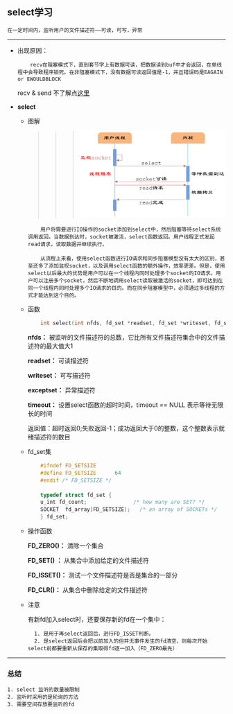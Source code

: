 ## select学习
```
在一定时间内，监听用户的文件描述符——可读，可写，异常
```
***
+ 出现原因：
    ```
        recv在阻塞模式下，直到套节字上有数据可读，把数据读到buf中才会返回，在单线程中会导致程序锁死。在非阻塞模式下，没有数据可读返回值是-1，并且错误码是EAGAIN or EWOULDBLOCK
    ```
    recv & send 不了解点[这里]()
- **select**
    + 图解
        >>>![selsct模型图](./select.png)
        ```
            用户将需要进行IO操作的socket添加到select中，然后阻塞等待select系统调用返回。当数据到达时，socket被激活，select函数返回。用户线程正式发起read请求，读取数据并继续执行。

            从流程上来看，使用select函数进行IO请求和同步阻塞模型没有太大的区别，甚至还多了添加监视socket，以及调用select函数的额外操作，效率更差。但是，使用select以后最大的优势是用户可以在一个线程内同时处理多个socket的IO请求。用户可以注册多个socket，然后不断地调用select读取被激活的socket，即可达到在同一个线程内同时处理多个IO请求的目的。而在同步阻塞模型中，必须通过多线程的方式才能达到这个目的。
        ```
    + 函数
        ```c++
            int select(int nfds, fd_set *readset, fd_set *writeset, fd_set *exceptset,struct timeval *timeout);
        ```
        **nfds：**  被监听的文件描述符的总数，它比所有文件描述符集合中的文件描述符的最大值大1

        **readset：** 可读描述符

        **writeset：** 可写描述符
    
        **exceptset：** 异常描述符
    
        **timeout：** 设置select函数的超时时间，timeout == NULL 表示等待无限长的时间

        返回值：超时返回0;失败返回-1；成功返回大于0的整数，这个整数表示就绪描述符的数目

    + fd_set集
        ```c++
            #ifndef FD_SETSIZE
            #define FD_SETSIZE      64
            #endif /* FD_SETSIZE */

            typedef struct fd_set {
            u_int fd_count;               /* how many are SET? */
            SOCKET  fd_array[FD_SETSIZE];   /* an array of SOCKETs */
            } fd_set;
        ```
    + 操作函数

        **FD_ZERO()：** 清除一个集合

        **FD_SET() ：** 从集合中添加给定的文件描述符
    
        **FD_ISSET()：** 测试一个文件描述符是否是集合的一部分
    
        **FD_CLR()：** 从集合中删除给定的文件描述符
    - 注意

        有新fd加入select时，还要保存新的fd在一个集中：

            1. 是用于再select返回后，进行FD_ISSET判断。
            2. 是select返回后会把以前加入的但并无事件发生的fd清空，则每次开始select前都要重新从保存的集取得fd逐一加入（FD_ZERO最先）
***
### 总结
    1. select 监听的数量被限制
    2. 监听时采用的是轮询的方法
    3. 需要空间存放要监听的fd

